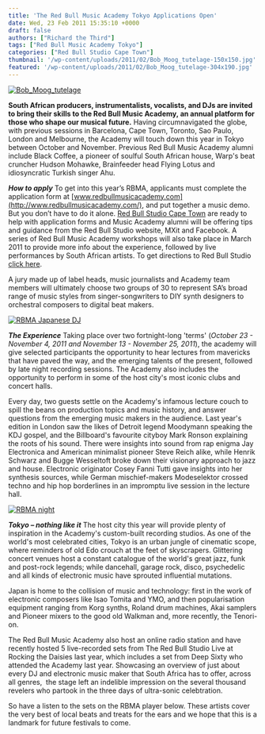```yaml
---
title: 'The Red Bull Music Academy Tokyo Applications Open'
date: Wed, 23 Feb 2011 15:35:10 +0000
draft: false
authors: ["Richard the Third"]
tags: ["Red Bull Music Academy Tokyo"]
categories: ["Red Bull Studio Cape Town"]
thumbnail: '/wp-content/uploads/2011/02/Bob_Moog_tutelage-150x150.jpg'
featured: '/wp-content/uploads/2011/02/Bob_Moog_tutelage-304x190.jpg'
---
```


[![](/wp-content/uploads/2011/02/Bob_Moog_tutelage.jpg "Bob_Moog_tutelage")](/2011/02/23/the-red-bull-music-academy-tokyo-applications-open/bob_moog_tutelage/)

**South African producers, instrumentalists, vocalists, and DJs are invited to bring their skills to the Red Bull Music Academy, an annual platform for those who shape our musical future.** Having circumnavigated the globe, with previous sessions in Barcelona, Cape Town, Toronto, Sao Paulo, London and Melbourne, the Academy will touch down this year in Tokyo between October and November. Previous Red Bull Music Academy alumni include Black Coffee, a pioneer of soulful South African house, Warp's beat cruncher Hudson Mohawke, Brainfeeder head Flying Lotus and idiosyncratic Turkish singer Ahu.

_**How to apply**_ To get into this year’s RBMA, applicants must complete the application form at [www.redbullmusicacademy.com](http://www.redbullmusicacademy.com/), and put together a music demo. But you don’t have to do it alone. [Red Bull Studio Cape Town](http://www.redbullstudio.co.za/) are ready to help with application forms and Music Academy alumni will be offering tips and guidance from the Red Bull Studio website, MXit and Facebook. A series of Red Bull Music Academy workshops will also take place in March 2011 to provide more info about the experience, followed by live performances by South African artists. To get directions to Red Bull Studio [click here](http://maps.google.co.za/maps/place?hl=en&georestrict=input_srcid:baf01063a8c428aa).

A jury made up of label heads, music journalists and Academy team members will ultimately choose two groups of 30 to represent SA’s broad range of music styles from singer-songwriters to DIY synth designers to orchestral composers to digital beat makers.

[![](/wp-content/uploads/2011/02/RBMA-Japanese-DJ.jpg "RBMA Japanese DJ")](/2011/02/23/the-red-bull-music-academy-tokyo-applications-open/rbma-japanese-dj/)

_**The Experience**_ Taking place over two fortnight-long 'terms' (_October 23 - November 4, 2011 and November 13 - November 25, 2011_), the academy will give selected participants the opportunity to hear lectures from mavericks that have paved the way, and the emerging talents of the present, followed by late night recording sessions. The Academy also includes the opportunity to perform in some of the host city's most iconic clubs and concert halls.

Every day, two guests settle on the Academy's infamous lecture couch to spill the beans on production topics and music history, and answer questions from the emerging music makers in the audience. Last year's edition in London saw the likes of Detroit legend Moodymann speaking the KDJ gospel, and the Billboard's favourite cityboy Mark Ronson explaining the roots of his sound. There were insights into sound from rap enigma Jay Electronica and American minimalist pioneer Steve Reich alike, while Henrik Schwarz and Bugge Wesseltoft broke down their visionary approach to jazz and house. Electronic originator Cosey Fanni Tutti gave insights into her synthesis sources, while German mischief-makers Modeselektor crossed techno and hip hop borderlines in an impromptu live session in the lecture hall.

[![](/wp-content/uploads/2011/02/RBMA-night.jpg "RBMA night")](/2011/02/23/the-red-bull-music-academy-tokyo-applications-open/rbma-night/)

_**Tokyo – nothing like it**_ The host city this year will provide plenty of inspiration in the Academy's custom-built recording studios. As one of the world's most celebrated cities, Tokyo is an urban jungle of cinematic scope, where reminders of old Edo crouch at the feet of skyscrapers. Glittering concert venues host a constant catalogue of the world's great jazz, funk and post-rock legends; while dancehall, garage rock, disco, psychedelic and all kinds of electronic music have sprouted influential mutations.

Japan is home to the collision of music and technology: first in the work of electronic composers like Isao Tomita and YMO, and then popularisation equipment ranging from Korg synths, Roland drum machines, Akai samplers and Pioneer mixers to the good old Walkman and, more recently, the Tenori-on.

The Red Bull Music Academy also host an online radio station and have recently hosted 5 live-recorded sets from The Red Bull Studio Live at Rocking the Daisies last year, which includes a set from Deep Sixty who attended the Academy last year. Showcasing an overview of just about every DJ and electronic music maker that South Africa has to offer, across all genres,  the stage left an indelible impression on the several thousand revelers who partook in the three days of ultra-sonic celebtration.

So have a listen to the sets on the RBMA player below. These artists cover the very best of local beats and treats for the ears and we hope that this is a landmark for future festivals to come.